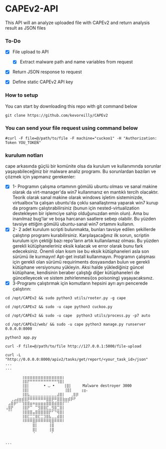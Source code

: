# CAPEv2-API  

This API will an analyze uploaded file with CAPEv2 and return analysis result as JSON files

### To-Do

- [x] File upload to API
  - [x] Extract malware path and name variables from request 
- [x] Return JSON response to request
- [x] Define static CAPEv2 API key




### How to setup

You can start by downloading this repo with git command below
```
git clone https://github.com/kevoreilly/CAPEv2
```

### You can send your file request using command below
```
#curl -F file=@/path/to/file -F machine="cuckoo1" -H "Authorization: Token YOU_TOKEN" 
```
### kurulum notları 
cape arkasında güçlü bir komünite olsa da kurulum ve kullanımında sorunlar yaşayabileceğiniz bir malware analiz programı. Bu sorunlardan bazıları ve çözmek için yapmanız gerekenler:
- [x] 1- Programın çalışma ortamının gömülü ubuntu olması ve sanal makine olarak da virt-manager'da win7 kullanmanız en mantıklı tercih olacaktır. Teorik olarak sanal makine olarak windows işletim sisteminizde, virtualbox'ta çalışan ubuntu'da çoklu sanallaştırma yaparak win7 kurup da programı çalıştırabilirsiniz (bunun için nested-virtualization destekleyen bir işlemciye sahip olduğunuzdan emin olun). Ama bu  inanılmaz bug'lar ve boşa harcanan saatlere sebep olabilir. Bu yüzden tavsiye ettiğim gömülü ubuntu-sanal win7  ortamını kullanın.
- [x] 2- 2 adet kurulum scripti bulunmakta, bunları tavsiye edilen şekillerde çalıştırıp programı kurabilirsiniz. Karşılaşacağınız ilk sorun, scriptin kurulum için çektiği bazı repo'ların artık kullanılamaz olması. Bu yüzden gerekli kütüphaneleriniz eksik kalacak ve error olarak bunu fark edeceksiniz. Önemli olan kısım ise bu eksik kütüphaneleri asla son sürümü ile kurmayın! Apt-get install kullanmayın. Programın çalışması için gerekli olan sürümü requiriments dosyasından bulun ve gerekli kütüphane versiyonunu yükleyin. Aksi halde yüklediğiniz güncel kütüphane, kendisinin beraber çalıştığı diğer kütüphaneleri de güncelleyecek ve sistem zehirlenmesi(os poisoning) yaşayacaksınız.
- [x] 3-Programı çalıştırmak için komutların hepsini ayrı ayrı pencerede çalıştırın:

```
cd /opt/CAPEv2 && sudo python3 utils/rooter.py -g cape

cd /opt/CAPEv2 && sudo -u cape python3 cuckoo.py 

cd /opt/CAPEv2 && sudo -u cape  python3 utils/process.py -p7 auto

cd /opt/CAPEv2/web/ && sudo -u cape python3 manage.py runserver 0.0.0.0:8000

python3 app.py 

curl -F file=@/path/to/file http://127.0.0.1:5000/file-upload

curl -L "http://0.0.0.0:8000/apiv2/tasks/get/report/<your_task_id>/json"
...
...

⠀⠀⠀⠀⠀⠀⢰⣶⣶⣶⣶⣶⣶⣶⣶⣶⣶⣶⣶⣶⣶⡆⠀⠀⠀⠀⠀⠀
⠀⠀⠀⠀⠀⠀⢸⣿⡟⠛⠛⠛⠛⠛⠛⠛⠛⠛⠛⢻⣿⡇⠀⠀⠀⠀⠀⠀
⠀⠀⠀⠀⠀⠀⢸⣿⡇⠀     • ◡ •    ⢸⣿⡇⠀⠀⠀⠀Malware destroyer 3000
⠀⠀⠀⠀⠀⠀⢸⣿⡇⠀⠀⠀⠀     ⠀⠀⠀  ⢸⣿⡇⠀⠀⠀⢰⣶⠄
⠀⠀⠀⠀⠀⠀⢸⣿⣧⣀⣀⣀⣀⣀⣀⣀⣀⣀⣀⣼⣿⡇⠀⠀⢀⣿⡿⠀
⠀⠀⢀⣠⣴⣶⣾⣿⡿⠿⠿⠿⠿⠿⠿⣿⣿⡿⠿⣿⣿⣷⣶⣾⡿⠟⠀⠀
⠀⣠⣿⡿⠋⠉⢹⣿⣿⣶⠶⣶⣶⣶⣶⣿⣿⣿⣾⣿⣿⡏⠉⠁⠀⠀⠀⠀
⢠⣿⡟⠀⠀⠀⢸⣿⡟⠉⠀⠉⣻⣿⣿⣏⣀⣻⣿⣉⣿⡇⠀⠀⠀⠀⠀⠀
⠀⠉⠁⠀⠀⠀⢸⣿⣿⣿⣤⣿⣿⣿⣿⣿⡟⠋⠙⢿⣿⡇⠀⠀⠀⠀⠀⠀
⠀⠀⠀⠀⠀⠀⢸⣿⣏⣉⣉⣿⣏⣉⣹⣿⣧⣀⣀⣾⣿⡇⠀⠀⠀⠀⠀⠀
⠀⠀⠀⠀⠀⠀⠸⠿⠿⠿⣿⡿⠿⠿⠿⠿⢿⣿⠿⠿⠿⠇⠀⠀⠀⠀⠀⠀
⠀⠀⠀⠀⠀⠀⠀⠀⠀⠀⣿⡇⠀⠀⠀⠀⢸⣿⠀⠀⠀⠀⠀⠀⠀⠀⠀⠀
⠀⠀⠀⠀⠀⠀⠀⠀⠀⠀⣿⡇⠀⠀⠀⠀⢸⣿⠀⠀⠀⠀⠀⠀⠀⠀⠀⠀
⠀⠀⠀⠀⠀⠀⠀⠀⠀⠀⠈⠀⠀⠀⠀⠀⠀⠁⠀⠀⠀⠀⠀⠀⠀⠀⠀⠀

...














